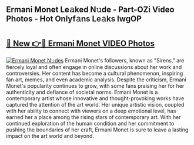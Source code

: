 ## Ermani Monet Le𝚊ked N𝚞de - Part-OZi Video Photos - Hot Onlyf𝚊ns Le𝚊ks IwgOP

# <h2><a href="http://ac29235.deff.icu/?id=Ermani+Monet">🔗 New 👉🔴 Ermani Monet VIDEO Photos</a></h2>

[![Ermani Monet N𝚞des](https://i.imgur.com/rIISA9y.gif)](http://ac29235.deff.icu/?id=Ermani+Monet)
Ermani Monet's followers, known as "Sirens," are fiercely loyal and often engage in online discussions about her work and controversies. Her content has become a cultural phenomenon, inspiring fan art, memes, and even academic analysis. Despite the criticism, Ermani Monet's popularity continues to grow, with some fans praising her for her authenticity and defiance of societal norms. Ermani Monet is a contemporary artist whose innovative and thought-provoking works have captured the attention of the art world. Her unique artistic vision, coupled with her ability to connect with viewers on a deep emotional level, has earned her a place among the rising stars of contemporary art. With her continued exploration of the human condition and her commitment to pushing the boundaries of her craft, Ermani Monet is sure to leave a lasting impact on the art world and beyond.
